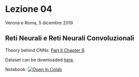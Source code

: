# Lezione 04
Verona e Roma, 5 dicembre 2019
## Reti Neurali e Reti Neurali Convoluzionali
Theory behind CNNs: [Part II Chapter 9](http://www.deeplearningbook.org/).

Dataset can be downloaded [here](https://www.kaggle.com/kmader/finding-lungs-in-ct-data).

Notebook: [![Open In Colab](https://colab.research.google.com/assets/colab-badge.svg)](https://colab.research.google.com/github/fmardero/MLcattolica/blob/master/lesson_04/CT_lungs_data.ipynb)
